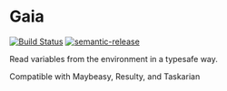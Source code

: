 # Gaia

[![Build Status](https://travis-ci.org/kofno/gaia.svg?branch=master)](https://travis-ci.org/kofno/gaia)
[![semantic-release](https://img.shields.io/badge/%20%20%F0%9F%93%A6%F0%9F%9A%80-semantic--release-e10079.svg?style=plastic)](https://github.com/semantic-release/semantic-release)

Read variables from the environment in a typesafe way.

Compatible with Maybeasy, Resulty, and Taskarian
